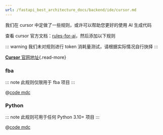```yaml
---
url: /fastapi_best_architecture_docs/backend/ide/cursor.md
---
```

我们在 cursor 中定做了一些规则，或许可以帮助您更好的使用 AI 生成代码

查看 cursor 官方文档：[rules-for-ai](https://docs.cursor.com/context/rules-for-ai)，然后添加以下规则

::: warning
我们未对规则进行 token 消耗量测试，请根据实际情况自行抉择
:::

[**Cursor** 官网地址](https://www.cursor.com/){.read-more}

### fba

::: note
此规则仅限用于 fba 项目
:::

@[code mdc](../../code/fastapi.mdc)

### Python

::: note
此规则可用于任何 Python 3.10+ 项目
:::

@[code mdc](../../code/python.mdc)
